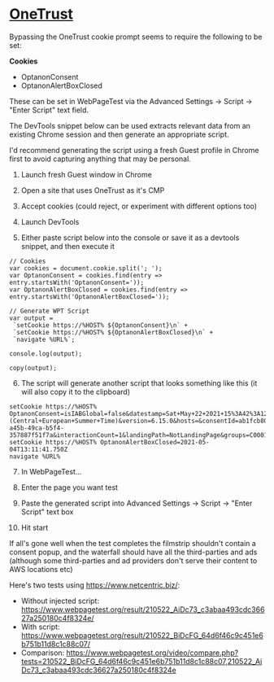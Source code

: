# [OneTrust](https://www.onetrust.com/)

Bypassing the OneTrust cookie prompt seems to require the following to be set:

**Cookies**
- OptanonConsent
- OptanonAlertBoxClosed

These can be set in WebPageTest via the Advanced Settings → Script → "Enter Script" text field.

The DevTools snippet below can be used extracts relevant data from an existing Chrome session and then generate an appropriate script.

I'd recommend generating the script using a fresh Guest profile in Chrome first to avoid capturing anything that may be personal.

1. Launch fresh Guest window in Chrome

2. Open a site that uses OneTrust as it's CMP

3. Accept cookies (could reject, or experiment with different options too)

4. Launch DevTools

5. Either paste script below into the console or save it as a devtools snippet, and then execute it


```
// Cookies
var cookies = document.cookie.split('; ');
var OptanonConsent = cookies.find(entry => entry.startsWith('OptanonConsent='));
var OptanonAlertBoxClosed = cookies.find(entry => entry.startsWith('OptanonAlertBoxClosed='));

// Generate WPT Script
var output = 
 `setCookie https://%HOST% ${OptanonConsent}\n` +
 `setCookie https://%HOST% ${OptanonAlertBoxClosed}\n` +
 `navigate %URL%`;

console.log(output);

copy(output);
```

6. The script will generate another script that looks something like this (it will also copy it to the clipboard) 

```
setCookie https://%HOST% OptanonConsent=isIABGlobal=false&datestamp=Sat+May+22+2021+15%3A42%3A12+GMT%2B0200+(Central+European+Summer+Time)&version=6.15.0&hosts=&consentId=ab1fcb80-a45b-49ca-b5f4-357887f51f7a&interactionCount=1&landingPath=NotLandingPage&groups=C0001%3A1%2CC0002%3A1%2CC0003%3A1%2CC0004%3A1&geolocation=DE%3BBY&AwaitingReconsent=false
setCookie https://%HOST% OptanonAlertBoxClosed=2021-05-04T13:11:41.750Z
navigate %URL%
```

7. In WebPageTest…

8. Enter the page you want test

9. Paste the generated script into Advanced Settings → Script → "Enter Script" text box

8. Hit start

If all's gone well when the test completes the filmstrip shouldn't contain a consent popup, and the waterfall should have all the third-parties and ads (although some third-parties and ad providers don't serve their content to AWS locations etc)

Here's two tests using https://www.netcentric.biz/:
* Without injected script: https://www.webpagetest.org/result/210522_AiDc73_c3abaa493cdc36627a250180c4f8324e/
* With script: https://www.webpagetest.org/result/210522_BiDcFG_64d6f46c9c451e6b751b11d8c1c88c07/
* Comparison: https://www.webpagetest.org/video/compare.php?tests=210522_BiDcFG_64d6f46c9c451e6b751b11d8c1c88c07,210522_AiDc73_c3abaa493cdc36627a250180c4f8324e

